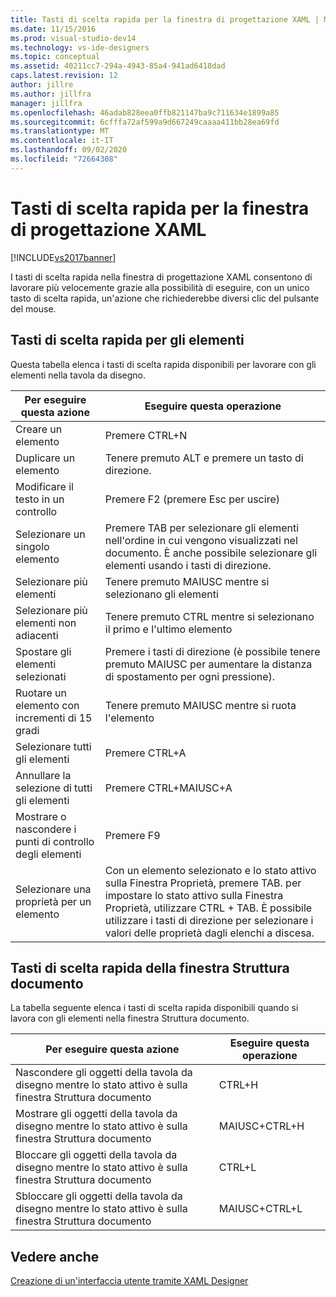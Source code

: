```yaml
---
title: Tasti di scelta rapida per la finestra di progettazione XAML | Microsoft Docs
ms.date: 11/15/2016
ms.prod: visual-studio-dev14
ms.technology: vs-ide-designers
ms.topic: conceptual
ms.assetid: 40211cc7-294a-4943-85a4-941ad6418dad
caps.latest.revision: 12
author: jillre
ms.author: jillfra
manager: jillfra
ms.openlocfilehash: 46adab828eea0ffb821147ba9c711634e1899a85
ms.sourcegitcommit: 6cfffa72af599a9d667249caaaa411bb28ea69fd
ms.translationtype: MT
ms.contentlocale: it-IT
ms.lasthandoff: 09/02/2020
ms.locfileid: "72664308"
---
```

# <a name="keyboard-shortcuts--for-xaml-designer"></a>Tasti di scelta rapida per la finestra di progettazione XAML
[!INCLUDE[vs2017banner](../includes/vs2017banner.md)]

I tasti di scelta rapida nella finestra di progettazione XAML consentono di lavorare più velocemente grazie alla possibilità di eseguire, con un unico tasto di scelta rapida, un'azione che richiederebbe diversi clic del pulsante del mouse.

## <a name="element-shortcuts"></a>Tasti di scelta rapida per gli elementi
 Questa tabella elenca i tasti di scelta rapida disponibili per lavorare con gli elementi nella tavola da disegno.

|**Per eseguire questa azione**|**Eseguire questa operazione**|
|--------------------------------|-----------------|
|Creare un elemento|Premere CTRL+N|
|Duplicare un elemento|Tenere premuto ALT e premere un tasto di direzione.|
|Modificare il testo in un controllo|Premere F2 (premere Esc per uscire)|
|Selezionare un singolo elemento|Premere TAB per selezionare gli elementi nell'ordine in cui vengono visualizzati nel documento. È anche possibile selezionare gli elementi usando i tasti di direzione.|
|Selezionare più elementi|Tenere premuto MAIUSC mentre si selezionano gli elementi|
|Selezionare più elementi non adiacenti|Tenere premuto CTRL mentre si selezionano il primo e l'ultimo elemento|
|Spostare gli elementi selezionati|Premere i tasti di direzione (è possibile tenere premuto MAIUSC per aumentare la distanza di spostamento per ogni pressione).|
|Ruotare un elemento con incrementi di 15 gradi|Tenere premuto MAIUSC mentre si ruota l'elemento|
|Selezionare tutti gli elementi|Premere CTRL+A|
|Annullare la selezione di tutti gli elementi|Premere CTRL+MAIUSC+A|
|Mostrare o nascondere i punti di controllo degli elementi|Premere F9|
|Selezionare una proprietà per un elemento|Con un elemento selezionato e lo stato attivo sulla Finestra Proprietà, premere TAB. per impostare lo stato attivo sulla Finestra Proprietà, utilizzare CTRL + TAB. È possibile utilizzare i tasti di direzione per selezionare i valori delle proprietà dagli elenchi a discesa.|

## <a name="document-outline-window-shortcuts"></a>Tasti di scelta rapida della finestra Struttura documento
 La tabella seguente elenca i tasti di scelta rapida disponibili quando si lavora con gli elementi nella finestra Struttura documento.

|**Per eseguire questa azione**|**Eseguire questa operazione**|
|--------------------------------|-----------------|
|Nascondere gli oggetti della tavola da disegno mentre lo stato attivo è sulla finestra Struttura documento|CTRL+H|
|Mostrare gli oggetti della tavola da disegno mentre lo stato attivo è sulla finestra Struttura documento|MAIUSC+CTRL+H|
|Bloccare gli oggetti della tavola da disegno mentre lo stato attivo è sulla finestra Struttura documento|CTRL+L|
|Sbloccare gli oggetti della tavola da disegno mentre lo stato attivo è sulla finestra Struttura documento|MAIUSC+CTRL+L|

## <a name="see-also"></a>Vedere anche
 [Creazione di un'interfaccia utente tramite XAML Designer](../designers/creating-a-ui-by-using-xaml-designer-in-visual-studio.md)
